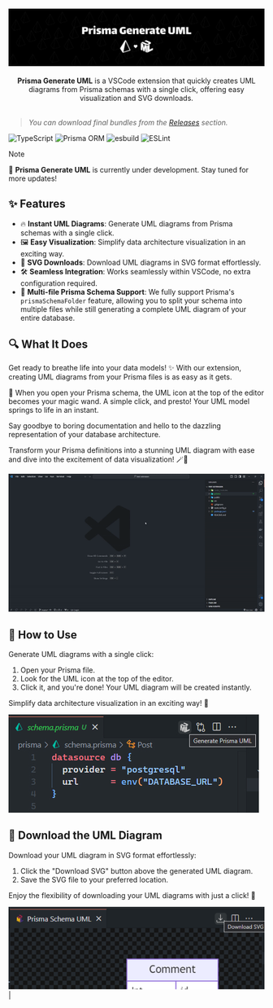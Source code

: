 <br />
<p align="center">
    <a href="#" target="_blank"><img src="./media/readme/banner.jpg" alt="logo"></a>
    <br />
    <br />
    <b>Prisma Generate UML</b> is a VSCode extension that quickly creates UML diagrams from Prisma schemas with a single click, offering easy visualization and SVG downloads.
    <br />
    <br />
</p>

> _You can download final bundles from the [Releases](https://github.com/AbianS/prisma-generate-uml/releases) section._

![TypeScript](https://img.shields.io/badge/TypeScript-007ACC?style=for-the-badge&logo=typescript&logoColor=white) ![Prisma ORM](https://img.shields.io/badge/Prisma-2D3748?style=for-the-badge&logo=prisma&logoColor=white) ![esbuild](https://img.shields.io/badge/esbuild-FFCF00?style=for-the-badge&logo=esbuild&logoColor=white) ![ESLint](https://img.shields.io/badge/ESLint-4B32C3?style=for-the-badge&logo=eslint&logoColor=white)

> [!NOTE]
> 🚧
> **Prisma Generate UML** is currently under development. Stay tuned for more updates!

## ✨ Features

- 🔥 **Instant UML Diagrams**: Generate UML diagrams from Prisma schemas with a single click.
- 🖼 **Easy Visualization**: Simplify data architecture visualization in an exciting way.
- 💾 **SVG Downloads**: Download UML diagrams in SVG format effortlessly.
- 🛠 **Seamless Integration**: Works seamlessly within VSCode, no extra configuration required.
- 📂 **Multi-file Prisma Schema Support**: We fully support Prisma's `prismaSchemaFolder` feature, allowing you to split your schema into multiple files while still generating a complete UML diagram of your entire database.

## 🔍 What It Does

Get ready to breathe life into your data models! ✨ With our extension, creating UML diagrams from your Prisma files is as easy as it gets.

🚀 When you open your Prisma schema, the UML icon at the top of the editor becomes your magic wand. A simple click, and presto! Your UML model springs to life in an instant.

Say goodbye to boring documentation and hello to the dazzling representation of your database architecture.

Transform your Prisma definitions into a stunning UML diagram with ease and dive into the excitement of data visualization! 🪄💎

![Example](media/readme/example.gif)

## 🚀 How to Use

Generate UML diagrams with a single click:

1. Open your Prisma file.
2. Look for the UML icon at the top of the editor.
3. Click it, and you're done! Your UML diagram will be created instantly.

Simplify data architecture visualization in an exciting way! 🚀

![usage](media/readme/usage.jpg)

## 💾 Download the UML Diagram

Download your UML diagram in SVG format effortlessly:

1. Click the "Download SVG" button above the generated UML diagram.
2. Save the SVG file to your preferred location.

Enjoy the flexibility of downloading your UML diagrams with just a click! 🌟

![download](media/readme/download.png) |

